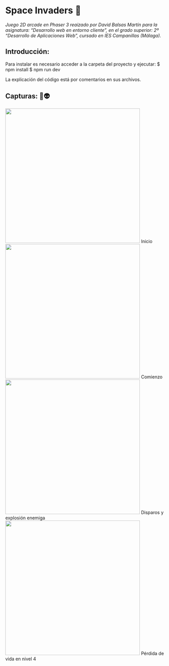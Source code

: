 # Space Invaders 👾

_Juego 2D arcade en Phaser 3 reaizado por David Balsas Martín para la asignatura: “Desarrollo web en entorno cliente”, en el grado superior: 2º “Desarrollo de Aplicaciones Web”, cursado en IES Campanillas (Málaga)._
## Introducción:

Para instalar es necesario acceder a la carpeta del proyecto y ejecutar:
$ npm install
$ npm run dev

La explicación del código está por comentarios en sus archivos.

## Capturas: 🚀👽

<img src="imagenes/inicio.jpg" width="420">
Inicio

<img src="imagenes/comienzo.jpg" width="420">
Comienzo

<img src="imagenes/disparo_explosion.jpg" width="420">
Disparos y explosión enemiga

<img src="imagenes/nivel4_explosion.jpg" width="420">
Pérdida de vida en nivel 4
